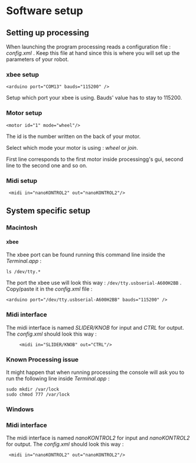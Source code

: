 # Software setup

## Setting up processing

When launching the program processing reads a configuration file : *config.xml* . Keep this file at hand since this is where you will set up the parameters of your robot.

### xbee setup
	
	<arduino port="COM13" bauds="115200" />
	
Setup which port your xbee is using.  Bauds' value has to stay to 115200.
	
### Motor setup
	
	<motor id="1" mode="wheel"/>
	
The id is the number written on the back of your motor.

Select which mode your motor is using : *wheel* or *join*.

First line corresponds to the first motor inside processingg's gui, second line to the second one and so on.

### Midi setup

	 <midi in="nanoKONTROL2" out="nanoKONTROL2"/>   

## System specific setup

### Macintosh

#### xbee

The xbee port can be found running this command line inside the *Terminal.app* :
	
	ls /dev/tty.*
	
The port the xbee use will look this way : ```/dev/tty.usbserial-A600H2BB``` . Copy/paste it in the *config.xml* file :

	<arduino port="/dev/tty.usbserial-A600H2BB" bauds="115200" />
	
### Midi interface

The midi interface is named *SLIDER/KNOB* for input and *CTRL* for output. The *config.xml* should look this way :

		 <midi in="SLIDER/KNOB" out="CTRL"/>   


### Known Processing issue

It might happen that when running processing the console will ask you to run the following line inside *Terminal.app* : 

	sudo mkdir /var/lock
	sudo chmod 777 /var/lock

### Windows

### Midi interface

The midi interface is named *nanoKONTROL2* for input and *nanoKONTROL2* for output. The *config.xml* should look this way :

	 <midi in="nanoKONTROL2" out="nanoKONTROL2"/>   
